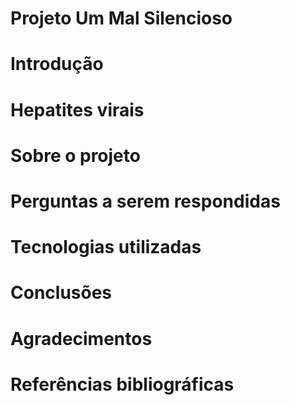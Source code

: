 # Projeto Um Mal Silencioso

# Introdução

# Hepatites virais

# Sobre o projeto

# Perguntas a serem respondidas

# Tecnologias utilizadas

# Conclusões 

# Agradecimentos

# Referências bibliográficas
